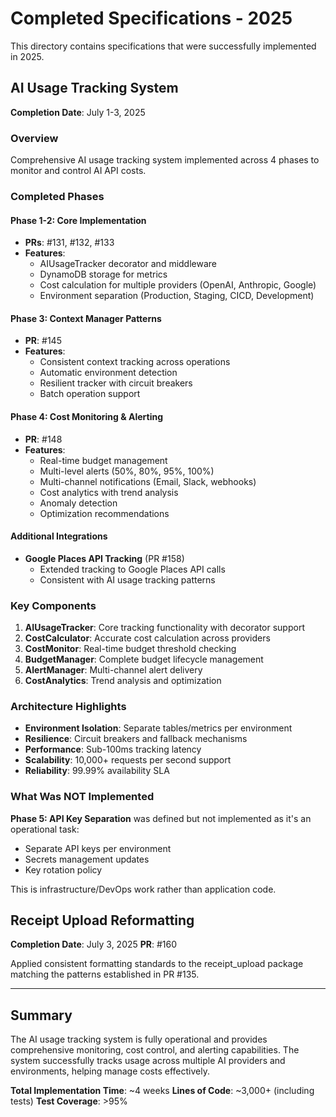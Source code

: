 # Completed Specifications - 2025

This directory contains specifications that were successfully implemented in 2025.

## AI Usage Tracking System

**Completion Date**: July 1-3, 2025

### Overview
Comprehensive AI usage tracking system implemented across 4 phases to monitor and control AI API costs.

### Completed Phases

#### Phase 1-2: Core Implementation
- **PRs**: #131, #132, #133
- **Features**:
  - AIUsageTracker decorator and middleware
  - DynamoDB storage for metrics
  - Cost calculation for multiple providers (OpenAI, Anthropic, Google)
  - Environment separation (Production, Staging, CICD, Development)

#### Phase 3: Context Manager Patterns
- **PR**: #145
- **Features**:
  - Consistent context tracking across operations
  - Automatic environment detection
  - Resilient tracker with circuit breakers
  - Batch operation support

#### Phase 4: Cost Monitoring & Alerting
- **PR**: #148
- **Features**:
  - Real-time budget management
  - Multi-level alerts (50%, 80%, 95%, 100%)
  - Multi-channel notifications (Email, Slack, webhooks)
  - Cost analytics with trend analysis
  - Anomaly detection
  - Optimization recommendations

#### Additional Integrations
- **Google Places API Tracking** (PR #158)
  - Extended tracking to Google Places API calls
  - Consistent with AI usage tracking patterns

### Key Components

1. **AIUsageTracker**: Core tracking functionality with decorator support
2. **CostCalculator**: Accurate cost calculation across providers
3. **CostMonitor**: Real-time budget threshold checking
4. **BudgetManager**: Complete budget lifecycle management
5. **AlertManager**: Multi-channel alert delivery
6. **CostAnalytics**: Trend analysis and optimization

### Architecture Highlights

- **Environment Isolation**: Separate tables/metrics per environment
- **Resilience**: Circuit breakers and fallback mechanisms
- **Performance**: Sub-100ms tracking latency
- **Scalability**: 10,000+ requests per second support
- **Reliability**: 99.99% availability SLA

### What Was NOT Implemented

**Phase 5: API Key Separation** was defined but not implemented as it's an operational task:
- Separate API keys per environment
- Secrets management updates
- Key rotation policy

This is infrastructure/DevOps work rather than application code.

## Receipt Upload Reformatting

**Completion Date**: July 3, 2025
**PR**: #160

Applied consistent formatting standards to the receipt_upload package matching the patterns established in PR #135.

---

## Summary

The AI usage tracking system is fully operational and provides comprehensive monitoring, cost control, and alerting capabilities. The system successfully tracks usage across multiple AI providers and environments, helping manage costs effectively.

**Total Implementation Time**: ~4 weeks
**Lines of Code**: ~3,000+ (including tests)
**Test Coverage**: >95%
